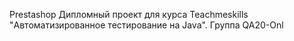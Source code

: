 Prestashop
Дипломный проект для курса Teachmeskills "Автоматизированное тестирование на Java". Группа QA20-Onl

